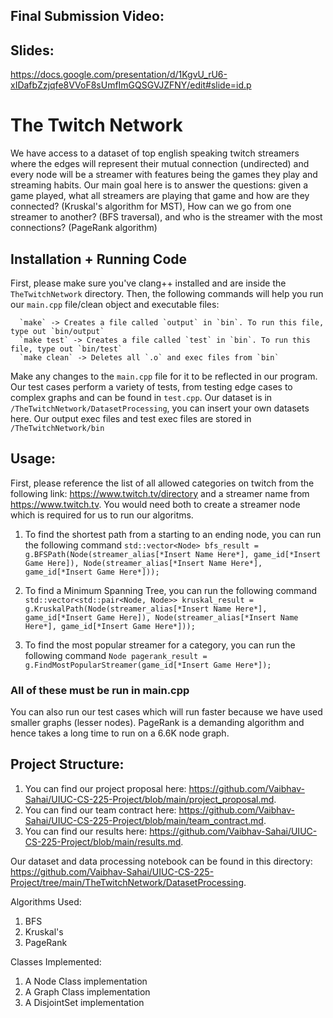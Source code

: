## Final Submission Video:

## Slides:
https://docs.google.com/presentation/d/1KgvU_rU6-xIDafbZzjqfe8VVoF8sUmfImGQSGVJZFNY/edit#slide=id.p

# The Twitch Network

We have access to a dataset of top english speaking twitch streamers where the edges will represent their mutual connection (undirected) and every node will be a streamer with features being the games they play and streaming habits. Our main goal here is to answer the questions: given a game played, what all streamers are playing that game and how are they connected? (Kruskal's algorithm for MST), How can we go from one streamer to another? (BFS traversal), and who is the streamer with the most connections? (PageRank algorithm)

## Installation + Running Code
First, please make sure you've clang++ installed and are inside the `TheTwitchNetwork` directory. Then, the following commands will help you run our `main.cpp` file/clean object and executable files:   

```
  `make` -> Creates a file called `output` in `bin`. To run this file, type out `bin/output`  
  `make test` -> Creates a file called `test` in `bin`. To run this file, type out `bin/test`
  `make clean` -> Deletes all `.o` and exec files from `bin`
```

Make any changes to the `main.cpp` file for it to be reflected in our program.
Our test cases perform a variety of tests, from testing edge cases to complex graphs and can be found in `test.cpp`.
Our dataset is in `/TheTwitchNetwork/DatasetProcessing`, you can insert your own datasets here.
Our output exec files and test exec files are stored in `/TheTwitchNetwork/bin`

## Usage:

First, please reference the list of all allowed categories on twitch from the following link: https://www.twitch.tv/directory and a streamer name from https://www.twitch.tv. You would need both to create a streamer node which is required for us to run our algoritms.

1. To find the shortest path from a starting to an ending node, you can run the following command `std::vector<Node> bfs_result = g.BFSPath(Node(streamer_alias[*Insert Name Here*], game_id[*Insert Game Here]), Node(streamer_alias[*Insert Name Here*], game_id[*Insert Game Here*]));`

2. To find a Minimum Spanning Tree, you can run the following command `std::vector<std::pair<Node, Node>> kruskal_result = g.KruskalPath(Node(streamer_alias[*Insert Name Here*], game_id[*Insert Game Here]), Node(streamer_alias[*Insert Name Here*], game_id[*Insert Game Here*]));`

3. To find the most popular streamer for a category, you can run the following command `Node pagerank_result = g.FindMostPopularStreamer(game_id[*Insert Game Here*]);`

### All of these must be run in main.cpp

You can also run our test cases which will run faster because we have used smaller graphs (lesser nodes). PageRank is a demanding algorithm and hence takes a long time to run on a 6.6K node graph.

## Project Structure:

1. You can find our project proposal here: https://github.com/Vaibhav-Sahai/UIUC-CS-225-Project/blob/main/project_proposal.md. 
2. You can find our team contract here: https://github.com/Vaibhav-Sahai/UIUC-CS-225-Project/blob/main/team_contract.md.
3. You can find our results here: https://github.com/Vaibhav-Sahai/UIUC-CS-225-Project/blob/main/results.md.

Our dataset and data processing notebook can be found in this directory: https://github.com/Vaibhav-Sahai/UIUC-CS-225-Project/tree/main/TheTwitchNetwork/DatasetProcessing.

Algorithms Used:
1. BFS
2. Kruskal's
3. PageRank

Classes Implemented:
1. A Node Class implementation
2. A Graph Class implementation
3. A DisjointSet implementation
